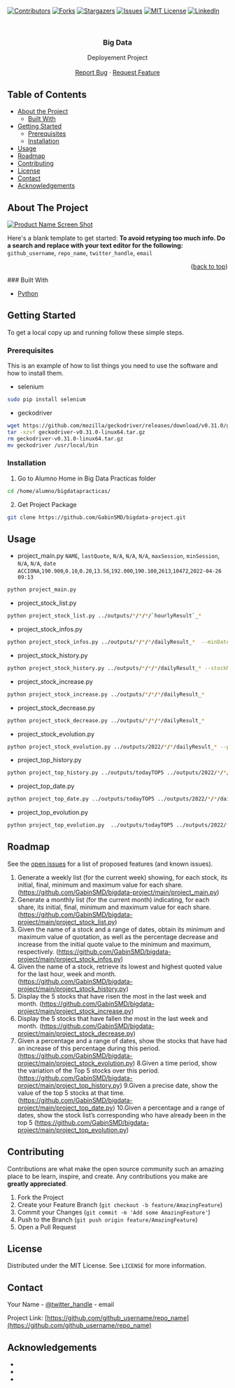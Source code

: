 <!--
*** Thanks for checking out this README Template. If you have a suggestion that would
*** make this better, please fork the repo and create a pull request or simply open
*** an issue with the tag "enhancement".
*** Thanks again! Now go create something AMAZING! :D
***
***
***
*** To avoid retyping too much info. Do a search and replace for the following:
*** github_username, repo_name, twitter_handle, email
-->





<!-- PROJECT SHIELDS -->
<!--
*** I'm using markdown "reference style" links for readability.
*** Reference links are enclosed in brackets [ ] instead of parentheses ( ).
*** See the bottom of this document for the declaration of the reference variables
*** for contributors-url, forks-url, etc. This is an optional, concise syntax you may use.
*** https://www.markdownguide.org/basic-syntax/#reference-style-links
-->
[![Contributors][contributors-shield]][contributors-url]
[![Forks][forks-shield]][forks-url]
[![Stargazers][stars-shield]][stars-url]
[![Issues][issues-shield]][issues-url]
[![MIT License][license-shield]][license-url]
[![LinkedIn][linkedin-shield]][linkedin-url]



<!-- PROJECT LOGO -->
<br />
<p align="center">

  <h3 align="center">Big Data</h3>

  <p align="center">
    Deployement Project    
    <br />
    <br />
    <a href="https://github.com/othneildrew/Best-README-Template/issues">Report Bug</a>
    ·
    <a href="https://github.com/othneildrew/Best-README-Template/issues">Request Feature</a>
  </p>
</p>



<!-- TABLE OF CONTENTS -->
## Table of Contents

* [About the Project](#about-the-project)
  * [Built With](#built-with)
* [Getting Started](#getting-started)
  * [Prerequisites](#prerequisites)
  * [Installation](#installation)
* [Usage](#usage)
* [Roadmap](#roadmap)
* [Contributing](#contributing)
* [License](#license)
* [Contact](#contact)
* [Acknowledgements](#acknowledgements)



<!-- ABOUT THE PROJECT -->
## About The Project

[![Product Name Screen Shot][product-screenshot]](https://example.com)

Here's a blank template to get started:
**To avoid retyping too much info. Do a search and replace with your text editor for the following:**
`github_username`, `repo_name`, `twitter_handle`, `email`

<p align="right">(<a href="#top">back to top</a>)</p>
### Built With

* [Python](https://www.python.org)



<!-- GETTING STARTED -->
## Getting Started

To get a local copy up and running follow these simple steps.

### Prerequisites

This is an example of how to list things you need to use the software and how to install them.
* selenium
```sh
sudo pip install selenium
```
* geckodriver
```sh
wget https://github.com/mozilla/geckodriver/releases/download/v0.31.0/geckodriver-v0.31.0-linux64.tar.gz
tar -xzvf geckodriver-v0.31.0-linux64.tar.gz
rm geckodriver-v0.31.0-linux64.tar.gz
mv geckodriver /usr/local/bin
```
### Installation

1. Go to Alumno Home in Big Data Practicas folder
```sh
cd /home/alumno/bigdatapracticas/
```
2. Get Project Package
```sh
git clone https://github.com/GabinSMD/bigdata-project.git
```



<!-- USAGE EXAMPLES -->
## Usage
* project_main.py
`NAME`, `lastQuote`, `N/A`, `N/A`, `N/A`, `maxSession`, `minSession`, `N/A`, `N/A`, `date`
`ACCIONA`,`190.900`,`0.10`,`0.20`,`13.56`,`192.000`,`190.100`,`2613`,`10472`,`2022-04-26 09:13`

```sh
python project_main.py
```

* project_stock_list.py
```sh
python project_stock_list.py ../outputs/*/*/*/`hourlyResult`_* 
```

* project_stock_infos.py
```sh
python project_stock_infos.py ../outputs/*/*/*/dailyResult_*  --minDate="2022-04-21 09:30" --maxDate="2022-04-21 19:40" --stockName="acciona"
```

* project_stock_history.py
```sh
python project_stock_history.py ../outputs/*/*/*/dailyResult_* --stockName="acciona"
```

* project_stock_increase.py
```sh
python project_stock_increase.py ../outputs/*/*/*/dailyResult_* 
```

* project_stock_decrease.py
```sh
python project_stock_decrease.py ../outputs/*/*/*/dailyResult_* 
```

* project_stock_evolution.py
```sh
python project_stock_evolution.py ../outputs/2022/*/*/dailyResult_* --pourcentage=1 --minDate="2022-4-16 9:00" --maxDate="2022-4-26 17:00"
```

* project_top_history.py
```sh
python project_top_history.py ../outputs/todayTOP5 ../outputs/2022/*/*/dailyResult_* --minDate="2022-4-16 9:00" --maxDate="2022-4-26 17:00"
```

* project_top_date.py
```sh
python project_top_date.py ../outputs/todayTOP5 ../outputs/2022/*/*/dailyResult_* --searchDate="2022-4-26 9:00"
```

* project_top_evolution.py
```sh
python project_top_evolution.py  ../outputs/todayTOP5 ../outputs/2022/*/*/dailyResult_* --minDate="2022-4-16 9:00" --maxDate="2022-4-26 17:00" --pourcentage=1
```



<!-- ROADMAP -->
## Roadmap

See the [open issues](https://github.com/github_username/repo_name/issues) for a list of proposed features (and known issues).

1. Generate a weekly list (for the current week) showing, for each stock, its initial, final, minimum and maximum value for each share.
  (https://github.com/GabinSMD/bigdata-project/main/project_main.py)
2. Generate a monthly list (for the current month) indicating, for each share, its initial, final, minimum and maximum value for each share.
  (https://github.com/GabinSMD/bigdata-project/main/project_stock_list.py)
3. Given the name of a stock and a range of dates, obtain its minimum and maximum value of quotation, as well as the percentage decrease and increase from the initial quote value to the minimum and maximum, respectively.
  (https://github.com/GabinSMD/bigdata-project/main/project_stock_infos.py)
4. Given the name of a stock, retrieve its lowest and highest quoted value for the last hour, week and month.
  (https://github.com/GabinSMD/bigdata-project/main/project_stock_history.py)
5. Display the 5 stocks that have risen the most in the last week and month.
  (https://github.com/GabinSMD/bigdata-project/main/project_stock_increase.py)
6. Display the 5 stocks that have fallen the most in the last week and month.
  (https://github.com/GabinSMD/bigdata-project/main/project_stock_decrease.py)
7. Given a percentage and a range of dates, show the stocks that have had an increase of this percentage during this period.
  (https://github.com/GabinSMD/bigdata-project/main/project_stock_evolution.py)
8.Given a time period, show the variation of the Top 5 stocks over this period. 
  (https://github.com/GabinSMD/bigdata-project/main/project_top_history.py)
9.Given a precise date, show the value of the top 5 stocks at that time.
  (https://github.com/GabinSMD/bigdata-project/main/project_top_date.py)
10.Given a percentage and a range of dates, show the stock list’s corresponding who have already been in the top 5
  (https://github.com/GabinSMD/bigdata-project/main/project_top_evolution.py)



<!-- CONTRIBUTING -->
## Contributing

Contributions are what make the open source community such an amazing place to be learn, inspire, and create. Any contributions you make are **greatly appreciated**.

1. Fork the Project
2. Create your Feature Branch (`git checkout -b feature/AmazingFeature`)
3. Commit your Changes (`git commit -m 'Add some AmazingFeature'`)
4. Push to the Branch (`git push origin feature/AmazingFeature`)
5. Open a Pull Request



<!-- LICENSE -->
## License

Distributed under the MIT License. See `LICENSE` for more information.



<!-- CONTACT -->
## Contact

Your Name - [@twitter_handle](https://twitter.com/twitter_handle) - email

Project Link: [https://github.com/github_username/repo_name](https://github.com/github_username/repo_name)



<!-- ACKNOWLEDGEMENTS -->
## Acknowledgements

* []()
* []()
* []()





<!-- MARKDOWN LINKS & IMAGES -->
<!-- https://www.markdownguide.org/basic-syntax/#reference-style-links -->
[contributors-shield]: https://img.shields.io/github/contributors/github_username/repo.svg?style=flat-square
[contributors-url]: https://github.com/github_username/repo/graphs/contributors
[forks-shield]: https://img.shields.io/github/forks/github_username/repo.svg?style=flat-square
[forks-url]: https://github.com/github_username/repo/network/members
[stars-shield]: https://img.shields.io/github/stars/github_username/repo.svg?style=flat-square
[stars-url]: https://github.com/github_username/repo/stargazers
[issues-shield]: https://img.shields.io/github/issues/github_username/repo.svg?style=flat-square
[issues-url]: https://github.com/github_username/repo/issues
[license-shield]: https://img.shields.io/github/license/github_username/repo.svg?style=flat-square
[license-url]: https://github.com/github_username/repo/blob/master/LICENSE.txt
[linkedin-shield]: https://img.shields.io/badge/-LinkedIn-black.svg?style=flat-square&logo=linkedin&colorB=555
[linkedin-url]: https://linkedin.com/in/github_username
[product-screenshot]: images/screenshot.png
